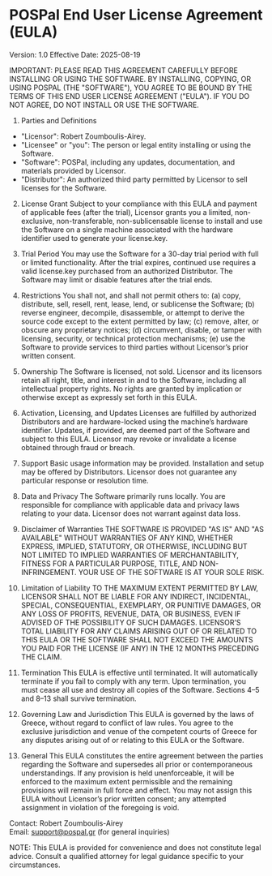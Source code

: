 # POSPal End User License Agreement (EULA)

Version: 1.0
Effective Date: 2025-08-19

IMPORTANT: PLEASE READ THIS AGREEMENT CAREFULLY BEFORE INSTALLING OR USING THE SOFTWARE. BY INSTALLING, COPYING, OR USING POSPAL (THE "SOFTWARE"), YOU AGREE TO BE BOUND BY THE TERMS OF THIS END USER LICENSE AGREEMENT ("EULA"). IF YOU DO NOT AGREE, DO NOT INSTALL OR USE THE SOFTWARE.

1. Parties and Definitions
- "Licensor": Robert Zoumboulis-Airey.
- "Licensee" or "you": The person or legal entity installing or using the Software.
- "Software": POSPal, including any updates, documentation, and materials provided by Licensor.
- "Distributor": An authorized third party permitted by Licensor to sell licenses for the Software.

2. License Grant
Subject to your compliance with this EULA and payment of applicable fees (after the trial), Licensor grants you a limited, non-exclusive, non-transferable, non-sublicensable license to install and use the Software on a single machine associated with the hardware identifier used to generate your license.key.

3. Trial Period
You may use the Software for a 30-day trial period with full or limited functionality. After the trial expires, continued use requires a valid license.key purchased from an authorized Distributor. The Software may limit or disable features after the trial ends.

4. Restrictions
You shall not, and shall not permit others to: (a) copy, distribute, sell, resell, rent, lease, lend, or sublicense the Software; (b) reverse engineer, decompile, disassemble, or attempt to derive the source code except to the extent permitted by law; (c) remove, alter, or obscure any proprietary notices; (d) circumvent, disable, or tamper with licensing, security, or technical protection mechanisms; (e) use the Software to provide services to third parties without Licensor’s prior written consent.

5. Ownership
The Software is licensed, not sold. Licensor and its licensors retain all right, title, and interest in and to the Software, including all intellectual property rights. No rights are granted by implication or otherwise except as expressly set forth in this EULA.

6. Activation, Licensing, and Updates
Licenses are fulfilled by authorized Distributors and are hardware-locked using the machine’s hardware identifier. Updates, if provided, are deemed part of the Software and subject to this EULA. Licensor may revoke or invalidate a license obtained through fraud or breach.

7. Support
Basic usage information may be provided. Installation and setup may be offered by Distributors. Licensor does not guarantee any particular response or resolution time.

8. Data and Privacy
The Software primarily runs locally. You are responsible for compliance with applicable data and privacy laws relating to your data. Licensor does not warrant against data loss.

9. Disclaimer of Warranties
THE SOFTWARE IS PROVIDED "AS IS" AND "AS AVAILABLE" WITHOUT WARRANTIES OF ANY KIND, WHETHER EXPRESS, IMPLIED, STATUTORY, OR OTHERWISE, INCLUDING BUT NOT LIMITED TO IMPLIED WARRANTIES OF MERCHANTABILITY, FITNESS FOR A PARTICULAR PURPOSE, TITLE, AND NON-INFRINGEMENT. YOUR USE OF THE SOFTWARE IS AT YOUR SOLE RISK.

10. Limitation of Liability
TO THE MAXIMUM EXTENT PERMITTED BY LAW, LICENSOR SHALL NOT BE LIABLE FOR ANY INDIRECT, INCIDENTAL, SPECIAL, CONSEQUENTIAL, EXEMPLARY, OR PUNITIVE DAMAGES, OR ANY LOSS OF PROFITS, REVENUE, DATA, OR BUSINESS, EVEN IF ADVISED OF THE POSSIBILITY OF SUCH DAMAGES. LICENSOR’S TOTAL LIABILITY FOR ANY CLAIMS ARISING OUT OF OR RELATED TO THIS EULA OR THE SOFTWARE SHALL NOT EXCEED THE AMOUNTS YOU PAID FOR THE LICENSE (IF ANY) IN THE 12 MONTHS PRECEDING THE CLAIM.

11. Termination
This EULA is effective until terminated. It will automatically terminate if you fail to comply with any term. Upon termination, you must cease all use and destroy all copies of the Software. Sections 4–5 and 8–13 shall survive termination.

12. Governing Law and Jurisdiction
This EULA is governed by the laws of Greece, without regard to conflict of law rules. You agree to the exclusive jurisdiction and venue of the competent courts of Greece for any disputes arising out of or relating to this EULA or the Software.

13. General
This EULA constitutes the entire agreement between the parties regarding the Software and supersedes all prior or contemporaneous understandings. If any provision is held unenforceable, it will be enforced to the maximum extent permissible and the remaining provisions will remain in full force and effect. You may not assign this EULA without Licensor’s prior written consent; any attempted assignment in violation of the foregoing is void.

Contact:
Robert Zoumboulis-Airey  
Email: support@pospal.gr (for general inquiries)

NOTE: This EULA is provided for convenience and does not constitute legal advice. Consult a qualified attorney for legal guidance specific to your circumstances.
